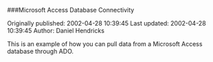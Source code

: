 ###Microsoft Access Database Connectivity

Originally published: 2002-04-28 10:39:45
Last updated: 2002-04-28 10:39:45
Author: Daniel Hendricks

This is an example of how you can pull data from a Microsoft Access database through ADO.